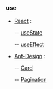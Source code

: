 ### use

- [React](https://reactjs.org/docs/hooks-intro.html) :

  -- [useState](https://reactjs.org/docs/hooks-overview.html#state-hook)

  -- [useEffect](https://reactjs.org/docs/hooks-overview.html#state-hook)

- [Ant-Design](https://ant.design/docs/react/introduce) :

  -- [Card](https://ant.design/components/card/#header)

  -- [Pagination](https://ant.design/components/pagination/#header)

